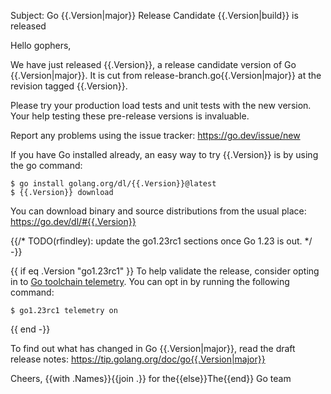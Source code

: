 Subject: Go {{.Version|major}} Release Candidate {{.Version|build}} is released

Hello gophers,

We have just released {{.Version}}, a release candidate version of Go {{.Version|major}}.
It is cut from release-branch.go{{.Version|major}} at the revision tagged {{.Version}}.

Please try your production load tests and unit tests with the new version.
Your help testing these pre-release versions is invaluable.

Report any problems using the issue tracker:
https://go.dev/issue/new

If you have Go installed already, an easy way to try {{.Version}}
is by using the go command:

```
$ go install golang.org/dl/{{.Version}}@latest
$ {{.Version}} download
```

You can download binary and source distributions from the usual place:
https://go.dev/dl/#{{.Version}}

{{/* TODO(rfindley): update the go1.23rc1 sections once Go 1.23 is out. */ -}}

{{ if eq .Version "go1.23rc1" }}
To help validate the release, consider opting in to [Go toolchain telemetry](https://go.dev/doc/telemetry).
You can opt in by running the following command:

```
$ go1.23rc1 telemetry on
```

{{ end -}}

To find out what has changed in Go {{.Version|major}}, read the draft release notes:
https://tip.golang.org/doc/go{{.Version|major}}

Cheers,
{{with .Names}}{{join .}} for the{{else}}The{{end}} Go team

